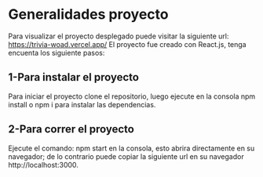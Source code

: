 # Generalidades proyecto
Para visualizar el proyecto desplegado puede visitar la siguiente url: https://trivia-woad.vercel.app/
El proyecto fue creado con React.js, tenga encuenta los siguiente pasos:

## 1-Para instalar el proyecto

Para iniciar el proyecto clone el repositorio, luego ejecute en la consola npm install o npm i para instalar las dependencias. 

## 2-Para correr el proyecto 

Ejecute el comando: npm start en la consola, esto abrira directamente en su navegador; de lo contrario
puede copiar la siguiente url en su navegador http://localhost:3000.





